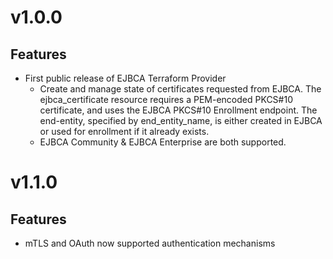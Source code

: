 # v1.0.0
## Features
* First public release of EJBCA Terraform Provider
    * Create and manage state of certificates requested from EJBCA. The ejbca_certificate resource requires a PEM-encoded PKCS#10 certificate, and uses the EJBCA PKCS#10 Enrollment endpoint. The end-entity, specified by end_entity_name, is either created in EJBCA or used for enrollment if it already exists.
    * EJBCA Community & EJBCA Enterprise are both supported.

# v1.1.0
## Features
* mTLS and OAuth now supported authentication mechanisms
 
